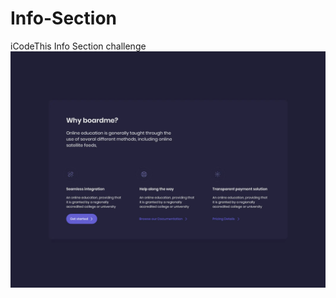 # Info-Section
iCodeThis Info Section challenge
![Design preview for the Birthday list challenge](info_section.webp)